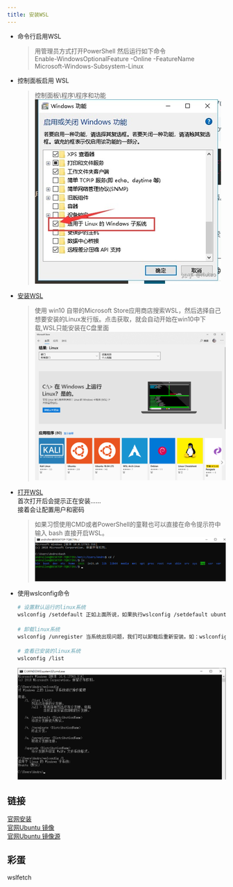 ```yaml
---
title: 安装WSL  
---
```


* 命令行启用WSL
    > 用管理员方式打开PowerShell 然后运行如下命令  
    > Enable-WindowsOptionalFeature -Online -FeatureName Microsoft-Windows-Subsystem-Linux

* 控制面板启用 WSL
    > 控制面板\程序\程序和功能  
    > ![WSL](Assets/20190514102401.png)

* [安装WSL](https://www.microsoft.com/store/productId/9NBLGGH4MSV6)
    > 使用 win10 自带的Microsoft Store应用商店搜索WSL，然后选择自己想要安装的Linux发行版。点击获取，就会自动开始在win10中下载,WSL只能安装在C盘里面  
    > ![win10](Assets/20190514103704.png)

* [打开WSL](https://docs.microsoft.com/zh-cn/windows/wsl/initialize-distro)  
    首次打开后会提示正在安装......  
    接着会让配置用户和密码  
    > 如果习惯使用CMD或者PowerShell的童鞋也可以直接在命令提示符中输入 bash 直接开启WSL。  
    > ![bash](Assets/20190514104628.png)

* 使用wslconfig命令

    ``` sh
    # 设置默认运行的linux系统
    wslconfig /setdefault 正如上面所说，如果执行wslconfig /setdefault ubuntu，那么执行bash命令则会运行ubuntu

    # 卸载linux系统
    wslconfig /unregister 当系统出现问题，我们可以卸载后重新安装。如：wslconfig /unregeister ubuntu

    # 查看已安装的linux系统
    wslconfig /list
    ```

    ![cmd](Assets/20190514105056.png)

## 链接  

  [官网安装](https://tutorials.ubuntu.com/tutorial/tutorial-ubuntu-on-windows)  
  [官网Ubuntu 镜像](https://www.ubuntu.com/download/desktop)  
  [官网Ubuntu 镜像源](https://packages.ubuntu.com/)

## 彩蛋

wslfetch

